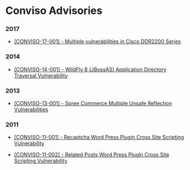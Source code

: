# Conviso Advisories

### 2017
* [[CONVISO-17-001] - Multiple vulnerabilities in Cisco DDR2200 Series](https://github.com/convisoappsec/advisories/blob/master/2017/CONVISO-17-001.txt)

### 2014
* [[CONVISO-14-001] - WildFly 8 (JBossAS) Application Directory Traversal Vulnerability](https://github.com/convisoappsec/advisories/blob/master/2014/CONVISO-14-001.txt)

### 2013
* [[CONVISO-13-001] - Spree Commerce Multiple Unsafe Reflection Vulnerabilities](https://github.com/convisoappsec/advisories/blob/master/2013/CONVISO-13-001.txt)

### 2011
* [[CONVISO-11-001] - Recaptcha Word Press Plugin Cross Site Scripting Vulnerability](https://github.com/convisoappsec/advisories/blob/master/2011/CONVISO-11-001.txt)

* [[CONVISO-11-002] - Related Posts Word Press Plugin Cross Site Scripting Vulnerability](https://github.com/convisoappsec/advisories/blob/master/2011/CONVISO-11-002.txt)
